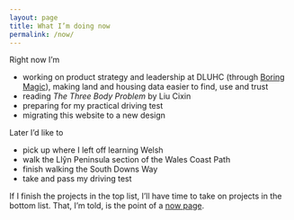 ```yaml
---
layout: page
title: What I’m doing now
permalink: /now/
---
```


<p>Right now I’m
  <ul>
    <li>working on product strategy and leadership at DLUHC (through <a href="https://boringmagi.cc" target="_blank">Boring Magic</a>), making land and housing data easier to find, use and trust</li>
    <li>reading <i>The Three Body Problem</i> by Liu Cixin</li>
    <li>preparing for my practical driving test</li>
    <li>migrating this website to a new design</li>
  </ul>
</p>

<p>Later I’d like to
  <ul>
    <li>pick up where I left off learning Welsh</li>
    <li>walk the Llŷn Peninsula section of the Wales Coast Path</li>
    <li>finish walking the South Downs Way</li>
    <li>take and pass my driving test</li>
  </ul>
</p>

<p>If I finish the projects in the top list, I’ll have time to take on projects in the bottom list. That, I’m told, is the point of a <a href="https://nownownow.com/about" target="_blank">now page</a>.</p>
